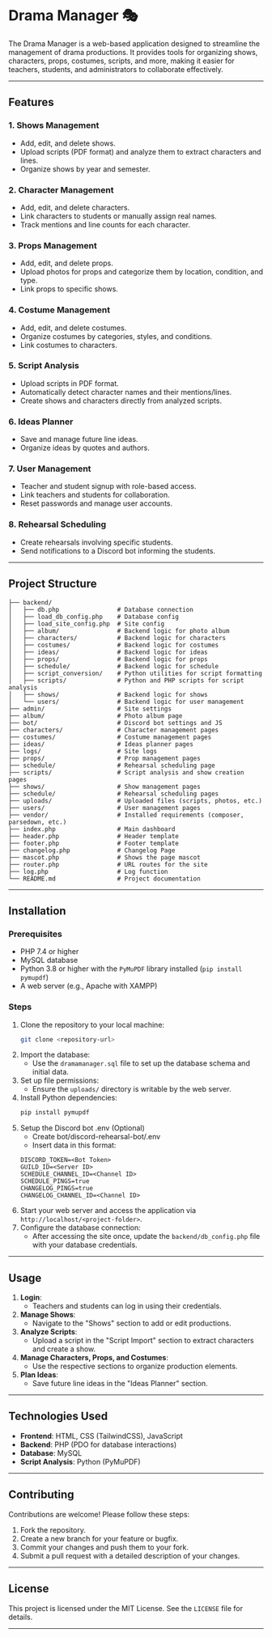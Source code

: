 # Drama Manager 🎭

The Drama Manager is a web-based application designed to streamline the management of drama productions. It provides tools for organizing shows, characters, props, costumes, scripts, and more, making it easier for teachers, students, and administrators to collaborate effectively.

---

## Features

### 1. **Shows Management**
- Add, edit, and delete shows.
- Upload scripts (PDF format) and analyze them to extract characters and lines.
- Organize shows by year and semester.

### 2. **Character Management**
- Add, edit, and delete characters.
- Link characters to students or manually assign real names.
- Track mentions and line counts for each character.

### 3. **Props Management**
- Add, edit, and delete props.
- Upload photos for props and categorize them by location, condition, and type.
- Link props to specific shows.

### 4. **Costume Management**
- Add, edit, and delete costumes.
- Organize costumes by categories, styles, and conditions.
- Link costumes to characters.

### 5. **Script Analysis**
- Upload scripts in PDF format.
- Automatically detect character names and their mentions/lines.
- Create shows and characters directly from analyzed scripts.

### 6. **Ideas Planner**
- Save and manage future line ideas.
- Organize ideas by quotes and authors.

### 7. **User Management**
- Teacher and student signup with role-based access.
- Link teachers and students for collaboration.
- Reset passwords and manage user accounts.

### 8. **Rehearsal Scheduling**
- Create rehearsals involving specific students.
- Send notifications to a Discord bot informing the students.

---

## Project Structure

```
├── backend/
│   ├── db.php                # Database connection
│   ├── load_db_config.php    # Database config
│   ├── load_site_config.php  # Site config
│   ├── album/                # Backend logic for photo album
│   ├── characters/           # Backend logic for characters
│   ├── costumes/             # Backend logic for costumes
│   ├── ideas/                # Backend logic for ideas
│   ├── props/                # Backend logic for props
│   ├── schedule/             # Backend logic for schedule
│   ├── script_conversion/    # Python utilities for script formatting
│   ├── scripts/              # Python and PHP scripts for script analysis
│   ├── shows/                # Backend logic for shows
│   └── users/                # Backend logic for user management
├── admin/                    # Site settings
├── album/                    # Photo album page
├── bot/                      # Discord bot settings and JS
├── characters/               # Character management pages
├── costumes/                 # Costume management pages
├── ideas/                    # Ideas planner pages
├── logs/                     # Site logs
├── props/                    # Prop management pages
├── schedule/                 # Rehearsal scheduling page
├── scripts/                  # Script analysis and show creation pages
├── shows/                    # Show management pages
├── schedule/                 # Rehearsal scheduling pages
├── uploads/                  # Uploaded files (scripts, photos, etc.)
├── users/                    # User management pages
├── vendor/                   # Installed requirements (composer, parsedown, etc.)
├── index.php                 # Main dashboard
├── header.php                # Header template
├── footer.php                # Footer template
├── changelog.php             # Changelog Page
├── mascot.php                # Shows the page mascot
├── router.php                # URL routes for the site
├── log.php                   # Log function
└── README.md                 # Project documentation
```

---

## Installation

### Prerequisites
- PHP 7.4 or higher
- MySQL database
- Python 3.8 or higher with the `PyMuPDF` library installed (`pip install pymupdf`)
- A web server (e.g., Apache with XAMPP)

### Steps
1. Clone the repository to your local machine:
   ```bash
   git clone <repository-url>
   ```
2. Import the database:
   - Use the `dramamanager.sql` file to set up the database schema and initial data.
3. Set up file permissions:
   - Ensure the `uploads/` directory is writable by the web server.
4. Install Python dependencies:
   ```bash
   pip install pymupdf
   ```
5. Setup the Discord bot .env (Optional)
   - Create bot/discord-rehearsal-bot/.env
   - Insert data in this format:
   ```env
   DISCORD_TOKEN=<Bot Token>
   GUILD_ID=<Server ID>
   SCHEDULE_CHANNEL_ID=<Channel ID>
   SCHEDULE_PINGS=true
   CHANGELOG_PINGS=true
   CHANGELOG_CHANNEL_ID=<Channel ID>
   ```
5. Start your web server and access the application via `http://localhost/<project-folder>`.
6. Configure the database connection:
   - After accessing the site once, update the `backend/db_config.php` file with your database credentials.

---

## Usage

1. **Login**:
   - Teachers and students can log in using their credentials.
2. **Manage Shows**:
   - Navigate to the "Shows" section to add or edit productions.
3. **Analyze Scripts**:
   - Upload a script in the "Script Import" section to extract characters and create a show.
4. **Manage Characters, Props, and Costumes**:
   - Use the respective sections to organize production elements.
5. **Plan Ideas**:
   - Save future line ideas in the "Ideas Planner" section.

---

## Technologies Used

- **Frontend**: HTML, CSS (TailwindCSS), JavaScript
- **Backend**: PHP (PDO for database interactions)
- **Database**: MySQL
- **Script Analysis**: Python (PyMuPDF)

---

## Contributing

Contributions are welcome! Please follow these steps:
1. Fork the repository.
2. Create a new branch for your feature or bugfix.
3. Commit your changes and push them to your fork.
4. Submit a pull request with a detailed description of your changes.

---

## License

This project is licensed under the MIT License. See the `LICENSE` file for details.

---

